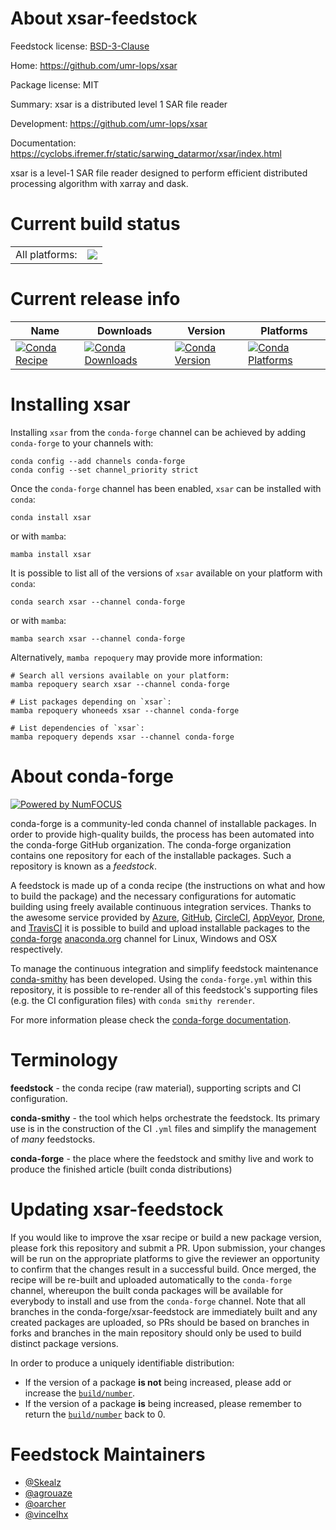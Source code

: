 About xsar-feedstock
====================

Feedstock license: [BSD-3-Clause](https://github.com/conda-forge/xsar-feedstock/blob/main/LICENSE.txt)

Home: https://github.com/umr-lops/xsar

Package license: MIT

Summary: xsar is a distributed level 1 SAR file reader

Development: https://github.com/umr-lops/xsar

Documentation: https://cyclobs.ifremer.fr/static/sarwing_datarmor/xsar/index.html

xsar is a level-1 SAR file reader designed to perform efficient distributed processing algorithm with xarray and dask.

Current build status
====================


<table><tr><td>All platforms:</td>
    <td>
      <a href="https://dev.azure.com/conda-forge/feedstock-builds/_build/latest?definitionId=14630&branchName=main">
        <img src="https://dev.azure.com/conda-forge/feedstock-builds/_apis/build/status/xsar-feedstock?branchName=main">
      </a>
    </td>
  </tr>
</table>

Current release info
====================

| Name | Downloads | Version | Platforms |
| --- | --- | --- | --- |
| [![Conda Recipe](https://img.shields.io/badge/recipe-xsar-green.svg)](https://anaconda.org/conda-forge/xsar) | [![Conda Downloads](https://img.shields.io/conda/dn/conda-forge/xsar.svg)](https://anaconda.org/conda-forge/xsar) | [![Conda Version](https://img.shields.io/conda/vn/conda-forge/xsar.svg)](https://anaconda.org/conda-forge/xsar) | [![Conda Platforms](https://img.shields.io/conda/pn/conda-forge/xsar.svg)](https://anaconda.org/conda-forge/xsar) |

Installing xsar
===============

Installing `xsar` from the `conda-forge` channel can be achieved by adding `conda-forge` to your channels with:

```
conda config --add channels conda-forge
conda config --set channel_priority strict
```

Once the `conda-forge` channel has been enabled, `xsar` can be installed with `conda`:

```
conda install xsar
```

or with `mamba`:

```
mamba install xsar
```

It is possible to list all of the versions of `xsar` available on your platform with `conda`:

```
conda search xsar --channel conda-forge
```

or with `mamba`:

```
mamba search xsar --channel conda-forge
```

Alternatively, `mamba repoquery` may provide more information:

```
# Search all versions available on your platform:
mamba repoquery search xsar --channel conda-forge

# List packages depending on `xsar`:
mamba repoquery whoneeds xsar --channel conda-forge

# List dependencies of `xsar`:
mamba repoquery depends xsar --channel conda-forge
```


About conda-forge
=================

[![Powered by
NumFOCUS](https://img.shields.io/badge/powered%20by-NumFOCUS-orange.svg?style=flat&colorA=E1523D&colorB=007D8A)](https://numfocus.org)

conda-forge is a community-led conda channel of installable packages.
In order to provide high-quality builds, the process has been automated into the
conda-forge GitHub organization. The conda-forge organization contains one repository
for each of the installable packages. Such a repository is known as a *feedstock*.

A feedstock is made up of a conda recipe (the instructions on what and how to build
the package) and the necessary configurations for automatic building using freely
available continuous integration services. Thanks to the awesome service provided by
[Azure](https://azure.microsoft.com/en-us/services/devops/), [GitHub](https://github.com/),
[CircleCI](https://circleci.com/), [AppVeyor](https://www.appveyor.com/),
[Drone](https://cloud.drone.io/welcome), and [TravisCI](https://travis-ci.com/)
it is possible to build and upload installable packages to the
[conda-forge](https://anaconda.org/conda-forge) [anaconda.org](https://anaconda.org/)
channel for Linux, Windows and OSX respectively.

To manage the continuous integration and simplify feedstock maintenance
[conda-smithy](https://github.com/conda-forge/conda-smithy) has been developed.
Using the ``conda-forge.yml`` within this repository, it is possible to re-render all of
this feedstock's supporting files (e.g. the CI configuration files) with ``conda smithy rerender``.

For more information please check the [conda-forge documentation](https://conda-forge.org/docs/).

Terminology
===========

**feedstock** - the conda recipe (raw material), supporting scripts and CI configuration.

**conda-smithy** - the tool which helps orchestrate the feedstock.
                   Its primary use is in the construction of the CI ``.yml`` files
                   and simplify the management of *many* feedstocks.

**conda-forge** - the place where the feedstock and smithy live and work to
                  produce the finished article (built conda distributions)


Updating xsar-feedstock
=======================

If you would like to improve the xsar recipe or build a new
package version, please fork this repository and submit a PR. Upon submission,
your changes will be run on the appropriate platforms to give the reviewer an
opportunity to confirm that the changes result in a successful build. Once
merged, the recipe will be re-built and uploaded automatically to the
`conda-forge` channel, whereupon the built conda packages will be available for
everybody to install and use from the `conda-forge` channel.
Note that all branches in the conda-forge/xsar-feedstock are
immediately built and any created packages are uploaded, so PRs should be based
on branches in forks and branches in the main repository should only be used to
build distinct package versions.

In order to produce a uniquely identifiable distribution:
 * If the version of a package **is not** being increased, please add or increase
   the [``build/number``](https://docs.conda.io/projects/conda-build/en/latest/resources/define-metadata.html#build-number-and-string).
 * If the version of a package **is** being increased, please remember to return
   the [``build/number``](https://docs.conda.io/projects/conda-build/en/latest/resources/define-metadata.html#build-number-and-string)
   back to 0.

Feedstock Maintainers
=====================

* [@Skealz](https://github.com/Skealz/)
* [@agrouaze](https://github.com/agrouaze/)
* [@oarcher](https://github.com/oarcher/)
* [@vincelhx](https://github.com/vincelhx/)

